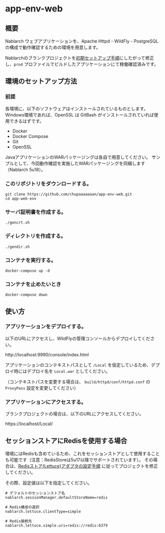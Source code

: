 # app-env-web

## 概要

Nablarch ウェブアプリケーションを、Apache Httpd - WildFly - PostgreSQL の構成で動作確認するための環境を用意します。

Nablarchのブランクプロジェクトを[初期セットアップ手順](https://nablarch.github.io/docs/LATEST/doc/application_framework/application_framework/blank_project/setup_blankProject/setup_Web.html)にしたがって修正し、`prod` プロファイルでビルドしたアプリケーションにて稼働確認済みです。


## 環境のセットアップ方法

### 前提

各環境に、以下のソフトウェアはインストールされているものとします。
Windows環境であれば、OpenSSL は GitBash がインストールされていれば使用できるはずです。

* Docker
* Docker Compose
* Git
* OpenSSL

JavaアプリケーションのWARパッケージングは各自で用意してください。
サンプルとして、今回動作確認を実施したWARパッケージングを同梱します（Nablarch 5u18）。

### このリポジトリをダウンロードする。

```
git clone https://github.com/chupaaaaaaan/app-env-web.git
cd app-web-env
```

### サーバ証明書を作成する。

```
./gencrt.sh
```

### ディレクトリを作成する。

```
./gendir.sh
```

### コンテナを実行する。

```
docker-compose up -d
```

### コンテナを止めたいとき

```
docker-compose down
```

## 使い方

### アプリケーションをデプロイする。

以下のURLにアクセスし、WildFlyの管理コンソールからデプロイしてください。

http://localhost:9990/console/index.html

アプリケーションのコンテキストパスとして `/Local` を仮定しているため、デプロイ時にはデプロイ名を `Local.war` としてください。

（コンテキストパスを変更する場合は、 `build/httpd/conf/httpd.conf` の `ProxyPass` 設定を変更してください）


### アプリケーションにアクセスする。

ブランクプロジェクトの場合は、以下のURLにアクセスしてください。

https://localhost/Local/


## セッションストアにRedisを使用する場合

環境にはRedisも含めているため、これをセッションストアとして使用することも可能です（注意：RedisStoreは5u17以降でサポートされています）。
その場合は、[Redisストア(Lettuce)アダプタの設定手順](https://nablarch.github.io/docs/LATEST/doc/application_framework/adaptors/lettuce_adaptor/redisstore_lettuce_adaptor.html)
に従ってプロジェクトを修正してください。

その際、設定値は以下を指定してください。
```
# デフォルトのセッションストア名
nablarch.sessionManager.defaultStoreName=redis

# Redis構成の選択
nablarch.lettuce.clientType=simple

# Redis接続先
nablarch.lettuce.simple.uri=redis://redis:6379
```
